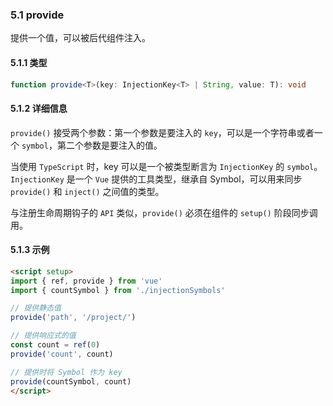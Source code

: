 ### 5.1 provide

提供一个值，可以被后代组件注入。

#### 5.1.1 类型

```ts
function provide<T>(key: InjectionKey<T> | String, value: T): void
```

#### 5.1.2 详细信息

`provide()` 接受两个参数：第一个参数是要注入的 `key`，可以是一个字符串或者一个 `symbol`，第二个参数是要注入的值。

当使用 `TypeScript` 时，key 可以是一个被类型断言为 `InjectionKey` 的 `symbol`。`InjectionKey` 是一个 `Vue` 提供的工具类型，继承自 Symbol，可以用来同步 `provide()` 和 `inject()` 之间值的类型。

与注册生命周期钩子的 `API` 类似，`provide()` 必须在组件的 `setup()` 阶段同步调用。

#### 5.1.3 示例

```html
<script setup>
import { ref, provide } from 'vue'
import { countSymbol } from './injectionSymbols'

// 提供静态值
provide('path', '/project/')

// 提供响应式的值
const count = ref(0)
provide('count', count)

// 提供时将 Symbol 作为 key
provide(countSymbol, count)
</script>
```